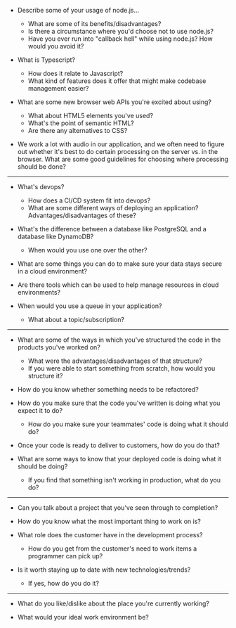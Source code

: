 - Describe some of your usage of node.js...
    - What are some of its benefits/disadvantages?
    - Is there a circumstance where you'd choose not to use node.js?
    - Have you ever run into "callback hell" while using node.js? How would you avoid it?

- What is Typescript?
    - How does it relate to Javascript?
    - What kind of features does it offer that might make codebase management easier?

- What are some new browser web APIs you're excited about using?
    - What about HTML5 elements you've used?
    - What's the point of semantic HTML?
    - Are there any alternatives to CSS?

- We work a lot with audio in our application, and we often need to figure out whether it's best to do certain processing on the server vs. in the browser. What are some good guidelines for choosing where processing should be done?

---

- What's devops?
    - How does a CI/CD system fit into devops?
    - What are some different ways of deploying an application? Advantages/disadvantages of these?

- What's the difference between a database like PostgreSQL and a database like DynamoDB?
    - When would you use one over the other?

- What are some things you can do to make sure your data stays secure in a cloud environment?

- Are there tools which can be used to help manage resources in cloud environments?

- When would you use a queue in your application?
    - What about a topic/subscription?

---

- What are some of the ways in which you've structured the code in the products you've worked on?
    - What were the advantages/disadvantages of that structure?
    - If you were able to start something from scratch, how would you structure it?

- How do you know whether something needs to be refactored?

- How do you make sure that the code you've written is doing what you expect it to do?
    - How do you make sure your teammates' code is doing what it should do?

- Once your code is ready to deliver to customers, how do you do that?

- What are some ways to know that your deployed code is doing what it should be doing?
    - If you find that something isn't working in production, what do you do?

---

- Can you talk about a project that you've seen through to completion?

- How do you know what the most important thing to work on is?

- What role does the customer have in the development process?
    - How do you get from the customer's need to work items a programmer can pick up?

- Is it worth staying up to date with new technologies/trends?
    - If yes, how do you do it?

---

- What do you like/dislike about the place you're currently working?

- What would your ideal work environment be?
